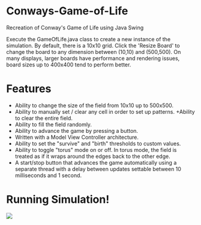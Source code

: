 # Conways-Game-of-Life
Recreation of Conway's Game of Life using Java Swing

Execute the GameOfLife.java class to create a new instance of the simulation. By default, there is a 10x10 grid. Click the 'Resize Board' to change the board to any dimension between (10,10) and (500,500). On many displays, larger boards have performance and rendering issues, board sizes up to 400x400 tend to perform better.

# Features 

<ul>
<li>Ability to change the size of the field from 10x10 up to 500x500.</li>
<li>Ability to manually set / clear any cell in order to set up patterns. +Ability to clear the entire field.</li>
<li>Ability to fill the field randomly.</li>
<li>Ability to advance the game by pressing a button.</li>
<li>Written with a Model View Controller architecture. </li>
<li>Ability to set the "survive" and "birth" thresholds to custom values.</li>
<li>Ability to toggle "torus" mode on or off. In torus mode, the field is treated as if it wraps around the edges back to the other edge.</li>
<li>A start/stop button that advances the game automatically using a separate thread with a delay between updates settable between 10 milliseconds and 1 second.</li>
</ul>

# Running Simulation!
![](gameplay.gif)
